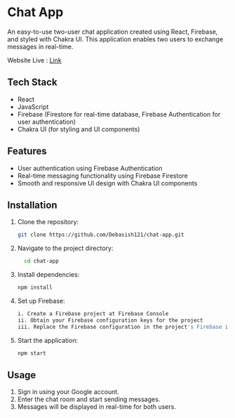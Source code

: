 # Chat App 
An easy-to-use two-user chat application created using React, Firebase, and styled with Chakra UI. This application enables two users to exchange messages in real-time.

Website Live : [Link](https://chat-app-omega-green.vercel.app/)

## Tech Stack

- React
- JavaScript
- Firebase (Firestore for real-time database, Firebase Authentication for user authentication)
- Chakra UI (for styling and UI components)

## Features

- User authentication using Firebase Authentication
- Real-time messaging functionality using Firebase Firestore
- Smooth and responsive UI design with Chakra UI components

## Installation

1. Clone the repository:

   ```bash
   git clone https://github.com/Debasish121/chat-app.git

2. Navigate to the project directory:

   ```bash
     cd chat-app

3. Install dependencies:

   ```bash
   npm install

4. Set up Firebase:

   ```bash
   i. Create a Firebase project at Firebase Console
   ii. Obtain your Firebase configuration keys for the project
   iii. Replace the Firebase configuration in the project's Firebase initialization file (firebase.js or similar)

6. Start the application:
   ```bash
   npm start

## Usage
1. Sign in using your Google account.
2. Enter the chat room and start sending messages.
3. Messages will be displayed in real-time for both users.
